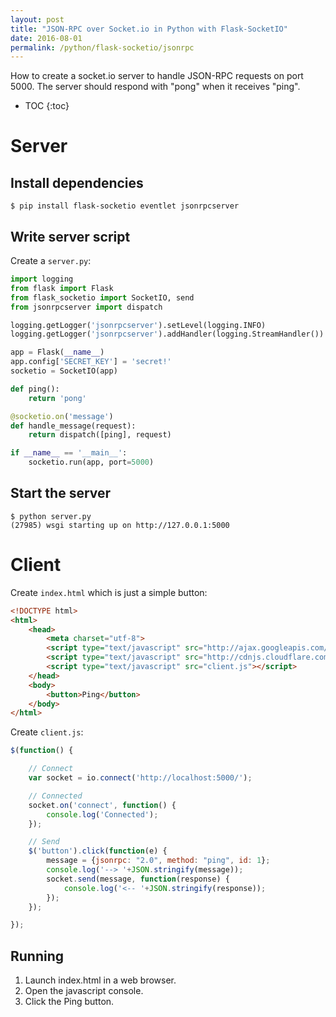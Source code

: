 ```yaml
---
layout: post
title: "JSON-RPC over Socket.io in Python with Flask-SocketIO"
date: 2016-08-01
permalink: /python/flask-socketio/jsonrpc
---
```


How to create a socket.io server to handle JSON-RPC requests on port
5000. The server should respond with "pong" when it receives "ping".

* TOC
{:toc}

Server
======

Install dependencies
--------------------

```shell
$ pip install flask-socketio eventlet jsonrpcserver
```

Write server script
-------------------

Create a `server.py`:

```python
import logging
from flask import Flask
from flask_socketio import SocketIO, send
from jsonrpcserver import dispatch

logging.getLogger('jsonrpcserver').setLevel(logging.INFO)
logging.getLogger('jsonrpcserver').addHandler(logging.StreamHandler())

app = Flask(__name__)
app.config['SECRET_KEY'] = 'secret!'
socketio = SocketIO(app)

def ping():
    return 'pong'

@socketio.on('message')
def handle_message(request):
    return dispatch([ping], request)

if __name__ == '__main__':
    socketio.run(app, port=5000)
```

Start the server
----------------

```shell
$ python server.py
(27985) wsgi starting up on http://127.0.0.1:5000
```

Client
======

Create `index.html` which is just a simple button:

```html
<!DOCTYPE html>
<html>
    <head>
        <meta charset="utf-8">
        <script type="text/javascript" src="http://ajax.googleapis.com/ajax/libs/jquery/1.7.2/jquery.min.js"></script>
        <script type="text/javascript" src="http://cdnjs.cloudflare.com/ajax/libs/socket.io/1.4.5/socket.io.min.js"></script>
        <script type="text/javascript" src="client.js"></script>
    </head>
    <body>
        <button>Ping</button>
    </body>
</html>
```

Create ``client.js``:

```javascript
$(function() {

    // Connect
    var socket = io.connect('http://localhost:5000/');

    // Connected
    socket.on('connect', function() {
        console.log('Connected');
    });

    // Send
    $('button').click(function(e) {
        message = {jsonrpc: "2.0", method: "ping", id: 1};
        console.log('--> '+JSON.stringify(message));
        socket.send(message, function(response) {
            console.log('<-- '+JSON.stringify(response));
        });
    });

});
```

Running
-------

1. Launch index.html in a web browser.
2. Open the javascript console.
3. Click the Ping button.
